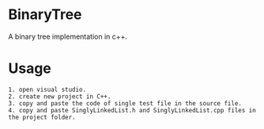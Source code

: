 
# BinaryTree
A binary tree implementation in c++.
# Usage
    1. open visual studio.
    2. create new project in C++.
    3. copy and paste the code of single test file in the source file.
    4. copy and paste SinglyLinkedList.h and SinglyLinkedList.cpp files in the project folder.
   
